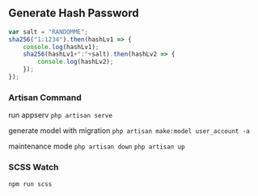 
## Generate Hash Password 
```js
var salt = "RANDOMME";
sha256("1:1234").then(hashLv1 => {   
    console.log(hashLv1);
	sha256(hashLv1+":"+salt).then(hashLv2 => {
        console.log(hashLv2);
    });
});
```


### Artisan Command

run appserv 
```php artisan serve```

generate model with migration
```php artisan make:model user_account -a```

maintenance mode
```php artisan down```
```php artisan up```

### SCSS Watch

```npm run scss```
